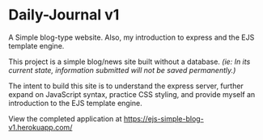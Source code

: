 # Daily-Journal v1
A Simple blog-type website. Also, my introduction to express and the EJS template engine.

This project is a simple blog/news site built without a database. *(ie: In its current state, information submitted will not be saved permanently.)*

The intent to build this site is to understand the express server, further expand on JavaScript syntax, practice CSS styling, and provide myself an introduction to the EJS template engine.

View the completed application at https://ejs-simple-blog-v1.herokuapp.com/
